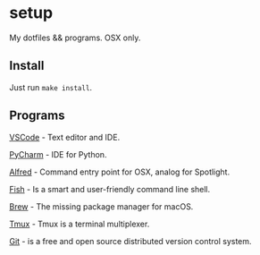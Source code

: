 # setup

My dotfiles && programs. OSX only.

## Install

Just run `make install`.

## Programs

[VSCode](https://code.visualstudio.com) - Text editor and IDE.

[PyCharm](https://www.jetbrains.com/pycharm/) - IDE for Python.

[Alfred](https://www.alfredapp.com) - Command entry point for OSX, analog for Spotlight.

[Fish](https://fishshell.com) - Is a smart and user-friendly command line shell.

[Brew](https://brew.sh/index_ru) - The missing package manager for macOS.

[Tmux](https://github.com/tmux/tmux) - Tmux is a terminal multiplexer.

[Git](https://git-scm.com/) - is a free and open source distributed version control system.

